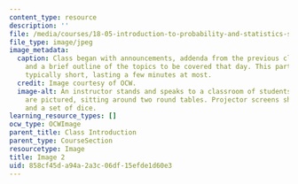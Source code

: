```yaml
---
content_type: resource
description: ''
file: /media/courses/18-05-introduction-to-probability-and-statistics-spring-2014/858cf45da94a2a3c06df15efde1d60e3_gallery1-2.jpg
file_type: image/jpeg
image_metadata:
  caption: Class began with announcements, addenda from the previous class meeting,
    and a brief outline of the topics to be covered that day. This part of class was
    typically short, lasting a few minutes at most.
  credit: Image courtesy of OCW.
  image-alt: An instructor stands and speaks to a classroom of students. A dozen students
    are pictured, sitting around two round tables. Projector screens show a comic
    and a set of dice.
learning_resource_types: []
ocw_type: OCWImage
parent_title: Class Introduction
parent_type: CourseSection
resourcetype: Image
title: Image 2
uid: 858cf45d-a94a-2a3c-06df-15efde1d60e3
---
```

